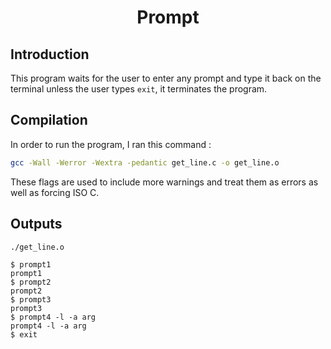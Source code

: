 <h1 align = "center"> Prompt </h1>

## Introduction
This program waits for the user to enter any prompt and type it back on the terminal unless the user types `exit`, it terminates the program.

## Compilation
In order to run the program, I ran this command : <br>
```bash
gcc -Wall -Werror -Wextra -pedantic get_line.c -o get_line.o
```

These flags are used to include more warnings and treat them as errors as well as forcing ISO C.

## Outputs
`./get_line.o` <br>
```text
$ prompt1
prompt1
$ prompt2
prompt2
$ prompt3
prompt3
$ prompt4 -l -a arg
prompt4 -l -a arg
$ exit
```

